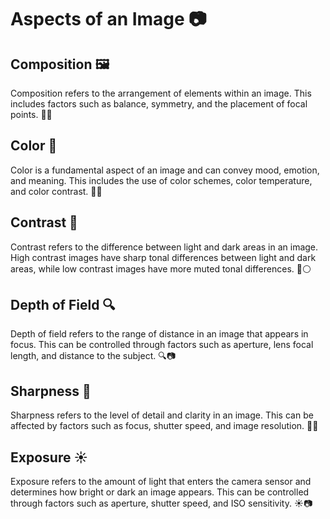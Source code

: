 # Aspects of an Image 📷

## Composition 🖼️
Composition refers to the arrangement of elements within an image. This includes factors such as balance, symmetry, and the placement of focal points. 🎨📏

## Color 🎨
Color is a fundamental aspect of an image and can convey mood, emotion, and meaning. This includes the use of color schemes, color temperature, and color contrast. 🌈🎨

## Contrast 🔲
Contrast refers to the difference between light and dark areas in an image. High contrast images have sharp tonal differences between light and dark areas, while low contrast images have more muted tonal differences. 🖤⚪

## Depth of Field 🔍
Depth of field refers to the range of distance in an image that appears in focus. This can be controlled through factors such as aperture, lens focal length, and distance to the subject. 🔍📷

## Sharpness 🔪
Sharpness refers to the level of detail and clarity in an image. This can be affected by factors such as focus, shutter speed, and image resolution. 🔪👀

## Exposure ☀️
Exposure refers to the amount of light that enters the camera sensor and determines how bright or dark an image appears. This can be controlled through factors such as aperture, shutter speed, and ISO sensitivity. ☀️📷
